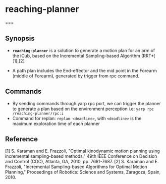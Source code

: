 # reaching-planner
===
## Synopsis
- **`reaching-planner`** is a solution to generate a motion plan for an arm of the iCub, based on the Incremental Sampling-based Algorithm (RRT*)[1],[2]

- A path plan includes the End-effector and the mid point in the Forearm (middle of Forearm), generated by trigger from rpc command.

## Commands
- By sending commands through yarp rpc port, we can trigger the planner to generate a plan based on the environment perception
i.e: `yarp rpc /reaching-planner/rpc:i`
- Command for replan: `replan <deadline>`, with `<deadline>` is the maximum exploration time of each planner

## Reference
[1] S. Karaman and E. Frazzoli, "Optimal kinodynamic motion planning using incremental sampling-based methods," 49th IEEE Conference on Decision and Control (CDC), Atlanta, GA, 2010, pp. 7681-7687.
[2] S. Karaman and E. Frazzoli, "Incremental Sampling-based Algorithms for Optimal Motion Planning," Proceedings of Robotics: Science and Systems, Zaragoza, Spain, 2010.
 
